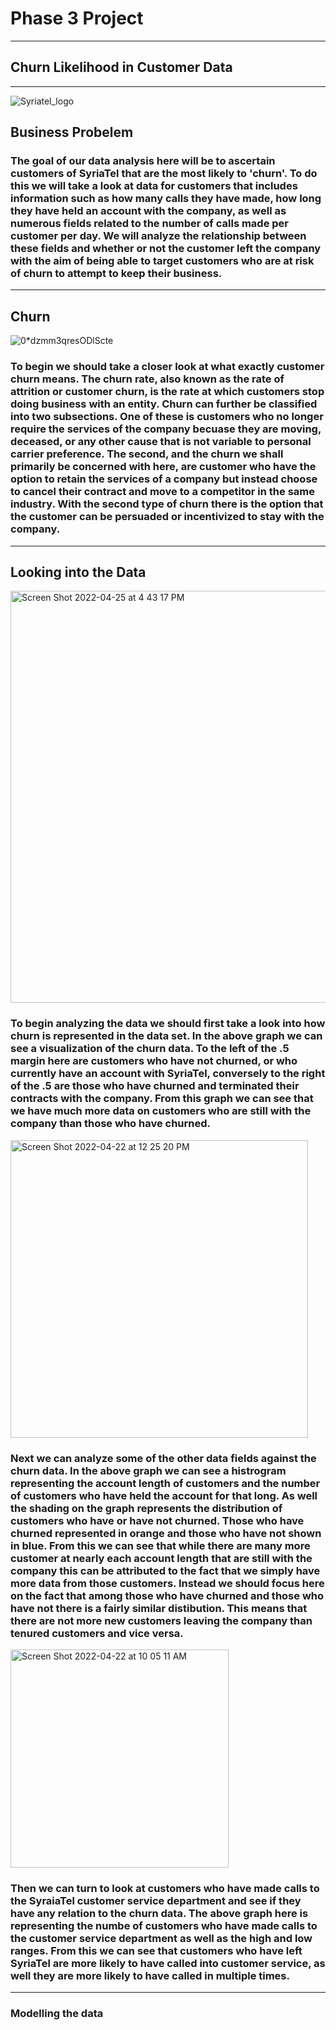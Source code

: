 # Phase 3 Project
--------------------------------------------------------------------------------------------------------------------------------
## Churn Likelihood in Customer Data
--------------------------------------------------------------------------------------------------------------------------------
![Syriatel_logo](https://user-images.githubusercontent.com/100098968/165168740-4b73432b-ab55-446b-a27b-65df4c0ae244.jpg)

## Business Probelem

### The goal of our data analysis here will be to ascertain customers of SyriaTel that are the most likely to 'churn'.  To do this we will take a look at data for customers that includes information such as how many calls they have made, how long they have held an account with the company, as well as numerous fields related to the number of calls made per customer per day. We will analyze the relationship between these fields and whether or not the customer left the company with the aim of being able to target customers who are at risk of churn to attempt to keep their business. 

--------------------------------------------------------------------------------------------------------------------------------

## Churn

![0*dzmm3qresODlScte](https://user-images.githubusercontent.com/100098968/165170013-2da1560d-4ee5-420b-97dc-3b18e8413251.jpeg)

### To begin we should take a closer look at what exactly customer churn means. The churn rate, also known as the rate of attrition or customer churn, is the rate at which customers stop doing business with an entity. Churn can further be classified into two subsections. One of these is customers who no longer require the services of the company becuase they are moving, deceased, or any other cause that is not variable to personal carrier preference. The second, and the churn we shall primarily be concerned with here, are customer who have the option to retain the services of a company but instead choose to cancel their contract and move to a competitor in the same industry.  With the second type of churn there is the option that the customer can be persuaded or incentivized to stay with the company. 

--------------------------------------------------------------------------------------------------------------------------------

## Looking into the Data

<img width="659" alt="Screen Shot 2022-04-25 at 4 43 17 PM" src="https://user-images.githubusercontent.com/100098968/165171547-e2a241a4-2a03-4ca0-9cea-344d75d471f1.png">

### To begin analyzing the data we should first take a look into how churn is represented in the data set. In the above graph we can see a visualization of the churn data. To the left of the .5 margin here are customers who have not churned, or who currently have an account with SyriaTel, conversely to the right of the .5 are those who have churned and terminated their contracts with the company. From this graph we can see that we have much more data on customers who are still with the company than those who have churned. 

<img width="476" alt="Screen Shot 2022-04-22 at 12 25 20 PM" src="https://user-images.githubusercontent.com/100098968/165172104-6814570a-bfce-4b4e-bd99-71904559fb3f.png">

### Next we can analyze some of the other data fields against the churn data. In the above graph we can see a histrogram representing the account length of customers and the number of customers who have held the account for that long. As well the shading on the graph represents the distribution of customers who have or have not churned. Those who have churned represented in orange and those who have not shown in blue. From this we can see that while there are many more customer at nearly each account length that are still with the company this can be attributed to the fact that we simply have more data from those customers. Instead we should focus here on the fact that among those who have churned and those who have not there is a fairly similar distibution. This means that there are not more new customers leaving the company than tenured customers and vice versa. 

<img width="349" alt="Screen Shot 2022-04-22 at 10 05 11 AM" src="https://user-images.githubusercontent.com/100098968/165172678-851b10dc-b406-44d2-945c-3f714037d4a3.png">

### Then we can turn to look at customers who have made calls to the SyraiaTel customer service department and see if they have any relation to the churn data. The above graph here is representing the numbe of customers who have made calls to the customer service department as well as the high and low ranges. From this we can see that customers who have left SyriaTel are more likely to have called into customer service, as well they are more likely to have called in multiple times. 

--------------------------------------------------------------------------------------------------------------------------------

### Modelling the data

##


